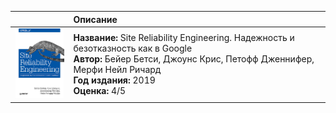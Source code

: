||Описание|
|:-:|:---|
|<img src="images/44610976.jpg" width="120">|<b>Название: </b>Site Reliability Engineering. Надежность и безотказность как в Google<br/><b>Автор:</b> Бейер Бетси, Джоунс Крис, Петофф Дженнифер, Мерфи Нейл Ричард<br/><b>Год издания:</b> 2019<br/><b>Оценка:</b> 4/5|